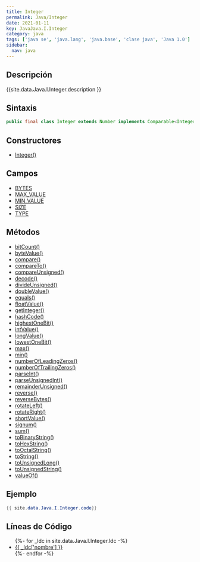 ```yaml
---
title: Integer
permalink: Java/Integer
date: 2021-01-11
key: JavaJava.I.Integer
category: java
tags: ['java se', 'java.lang', 'java.base', 'clase java', 'Java 1.0']
sidebar: 
  nav: java
---
```


## Descripción
{{site.data.Java.I.Integer.description }}

## Sintaxis
~~~java
public final class Integer extends Number implements Comparable<Integer>
~~~

## Constructores
* [Integer()](/Java/Integer/Integer/)

## Campos
* [BYTES](/Java/Integer/BYTES)
* [MAX_VALUE](/Java/Integer/MAX_VALUE)
* [MIN_VALUE](/Java/Integer/MIN_VALUE)
* [SIZE](/Java/Integer/SIZE)
* [TYPE](/Java/Integer/TYPE)

## Métodos
* [bitCount()](/Java/Integer/bitCount)
* [byteValue()](/Java/Integer/byteValue)
* [compare()](/Java/Integer/compare)
* [compareTo()](/Java/Integer/compareTo)
* [compareUnsigned()](/Java/Integer/compareUnsigned)
* [decode()](/Java/Integer/decode)
* [divideUnsigned()](/Java/Integer/divideUnsigned)
* [doubleValue()](/Java/Integer/doubleValue)
* [equals()](/Java/Integer/equals)
* [floatValue()](/Java/Integer/floatValue)
* [getInteger()](/Java/Integer/getInteger)
* [hashCode()](/Java/Integer/hashCode)
* [highestOneBit()](/Java/Integer/highestOneBit)
* [intValue()](/Java/Integer/intValue)
* [longValue()](/Java/Integer/longValue)
* [lowestOneBit()](/Java/Integer/lowestOneBit)
* [max()](/Java/Integer/max)
* [min()](/Java/Integer/min)
* [numberOfLeadingZeros()](/Java/Integer/numberOfLeadingZeros)
* [numberOfTrailingZeros()](/Java/Integer/numberOfTrailingZeros)
* [parseInt()](/Java/Integer/parseInt)
* [parseUnsignedInt()](/Java/Integer/parseUnsignedInt)
* [remainderUnsigned()](/Java/Integer/remainderUnsigned)
* [reverse()](/Java/Integer/reverse)
* [reverseBytes()](/Java/Integer/reverseBytes)
* [rotateLeft()](/Java/Integer/rotateLeft)
* [rotateRight()](/Java/Integer/rotateRight)
* [shortValue()](/Java/Integer/shortValue)
* [signum()](/Java/Integer/signum)
* [sum()](/Java/Integer/sum)
* [toBinaryString()](/Java/Integer/toBinaryString)
* [toHexString()](/Java/Integer/toHexString)
* [toOctalString()](/Java/Integer/toOctalString)
* [toString()](/Java/Integer/toString)
* [toUnsignedLong()](/Java/Integer/toUnsignedLong)
* [toUnsignedString()](/Java/Integer/toUnsignedString)
* [valueOf()](/Java/Integer/valueOf)

## Ejemplo
~~~java
{{ site.data.Java.I.Integer.code}}
~~~

## Líneas de Código
<ul>
{%- for _ldc in site.data.Java.I.Integer.ldc -%}
   <li>
       <a href="{{_ldc['url'] }}">{{ _ldc['nombre'] }}</a>
   </li>
{%- endfor -%}
</ul>
